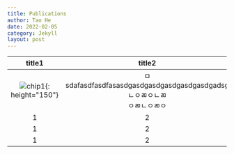 ```yaml
---
title: Publications
author: Tao He
date: 2022-02-05
category: Jekyll
layout: post
---
```


<div class="table-wrapper" markdown="block">

|title1|title2|title3|
|:-:|:-:|:-:|
|![chip1](https://donghyun-youn.github.io/about/assets/profile.jpg){: height="150"}|ㅁsdafasdfasdfasasdgasdgasdgasdgasdgasdgadsgㄴㅇㄻㅇㄴㄻ<br>ㅇㄻㄴㅇㄻㅇ|3|
|1|2|3|
|1|2|3|
|1|2|3|

</div>
